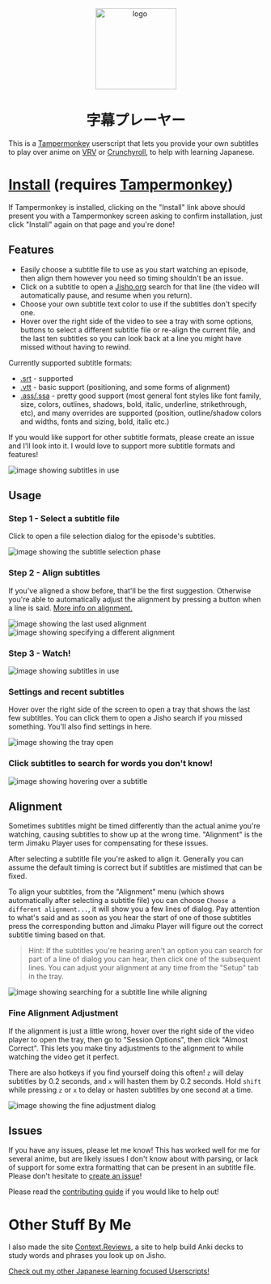 <div align="center">
	<img src="src/static/assets/logo.svg?sanitize=true" width="160" height="160" alt="logo">
	<h1>字幕プレーヤー</h1>
</div>

This is a [Tampermonkey](https://www.tampermonkey.net/) userscript that lets you provide your own subtitles to play over anime on
[VRV](https://vrv.co/) or [Crunchyroll](https://www.crunchyroll.com/), to help with learning Japanese.

# [Install](https://github.com/sheodox/jimaku-player/raw/master/dist/jimaku-player.user.js) (requires [Tampermonkey](https://www.tampermonkey.net/))

If Tampermonkey is installed, clicking on the "Install" link above should present you with a Tampermonkey screen asking to confirm
installation, just click "Install" again on that page and you're done!

## Features

- Easily choose a subtitle file to use as you start watching an episode, then align them however
  you need so timing shouldn't be an issue.
- Click on a subtitle to open a [Jisho.org](https://jisho.org) search for that line (the video
  will automatically pause, and resume when you return).
- Choose your own subtitle text color to use if the subtitles don't specify one.
- Hover over the right side of the video to see a tray with some options, buttons to select a
  different subtitle file or re-align the current file, and the last ten subtitles so you
  can look back at a line you might have missed without having to rewind.

Currently supported subtitle formats:

- [.srt](https://en.wikipedia.org/wiki/SubRip) - supported
- [.vtt](https://developer.mozilla.org/en-US/docs/Web/API/WebVTT_API) - basic support
  (positioning, and some forms of alignment)
- [.ass/.ssa](https://en.wikipedia.org/wiki/SubStation_Alpha) - pretty good support (most general
  font styles like font family, size, colors, outlines, shadows, bold, italic, underline, strikethrough,
  etc), and many overrides are supported (position, outline/shadow colors and widths, fonts and
  sizing, bold, italic etc.)

If you would like support for other subtitle formats, please create an issue and I'll look into
it. I would love to support more subtitle formats and features!

![image showing subtitles in use](https://raw.githubusercontent.com/sheodox/jimaku-player/master/images/subtitles.png)

## Usage

### Step 1 - Select a subtitle file

Click to open a file selection dialog for the episode's subtitles.

![image showing the subtitle selection phase](https://raw.githubusercontent.com/sheodox/jimaku-player/master/images/select-subs.png)

### Step 2 - Align subtitles

If you've aligned a show before, that'll be the first suggestion. Otherwise you're able to
automatically adjust the alignment by pressing a button when a line is said. [More info
on alignment.](#alignment)

![image showing the last used alignment](https://raw.githubusercontent.com/sheodox/jimaku-player/master/images/align-subs-remembered.png)
![image showing specifying a different alignment](https://raw.githubusercontent.com/sheodox/jimaku-player/master/images/align-auto.png)

### Step 3 - Watch!

![image showing subtitles in use](https://raw.githubusercontent.com/sheodox/jimaku-player/master/images/subtitles.png)

### Settings and recent subtitles

Hover over the right side of the screen to open a tray that shows the last few subtitles. You can
click them to open a Jisho search if you missed something. You'll also find settings in here.

![image showing the tray open](https://raw.githubusercontent.com/sheodox/jimaku-player/master/images/tray.png)

### Click subtitles to search for words you don't know!

![image showing hovering over a subtitle](https://raw.githubusercontent.com/sheodox/jimaku-player/master/images/click-to-search.png)

## Alignment

Sometimes subtitles might be timed differently than the actual anime you're watching, causing subtitles to
show up at the wrong time. "Alignment" is the term Jimaku Player uses for compensating for these issues.

After selecting a subtitle file you're asked to align it. Generally you can assume the default timing is correct
but if subtitles are mistimed that can be fixed.

To align your subtitles, from the "Alignment" menu (which shows automatically after selecting a subtitle file) you can
choose `Choose a different alignment...`, it will show you a few lines of dialog. Pay attention to what's said and as
soon as you hear the start of one of those subtitles press the corresponding button and Jimaku Player will figure out
the correct subtitle timing based on that.

> Hint: If the subtitles you're hearing aren't an option you can search for part of a line of dialog you can hear, then click one of the subsequent lines. You can adjust your alignment at any time from the "Setup" tab in the tray.

![image showing searching for a subtitle line while aligning](https://raw.githubusercontent.com/sheodox/jimaku-player/master/images/align-auto-searched.png)

### Fine Alignment Adjustment

If the alignment is just a little wrong, hover over the right side of the video player to open the tray, then go to "Session Options",
then click "Almost Correct". This lets you make tiny adjustments to the alignment to while watching the video get it perfect.

There are also hotkeys if you find yourself doing this often! `z` will delay subtitles by 0.2 seconds, and `x` will hasten them by 0.2 seconds. Hold `shift` while pressing `z` or `x` to delay or hasten subtitles by one second at a time.

![image showing the fine adjustment dialog](https://raw.githubusercontent.com/sheodox/jimaku-player/master/images/fine-adjustment.png)

## Issues

If you have any issues, please let me know! This has worked well for me for several anime,
but are likely issues I don't know about with parsing, or lack of support for some extra
formatting that can be present in an subtitle file. Please don't hesitate to
[create an issue](https://github.com/sheodox/jimaku-player/issues/new)!

Please read the [contributing guide](https://github.com/sheodox/jimaku-player/blob/master/CONTRIBUTING.md) if you would like to help out!

# Other Stuff By Me

I also made the site [Context.Reviews](https://context.reviews/), a site to help build Anki decks to study words and phrases you look up on Jisho.

[Check out my other Japanese learning focused Userscripts!](https://github.com/sheodox/japanese-userscripts)
